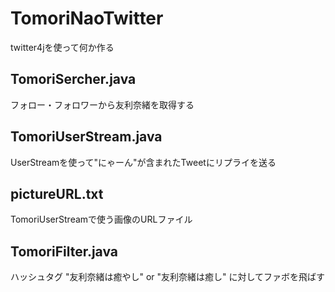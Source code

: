 # TomoriNaoTwitter
twitter4jを使って何か作る

## TomoriSercher.java
フォロー・フォロワーから友利奈緒を取得する

## TomoriUserStream.java
UserStreamを使って"にゃーん"が含まれたTweetにリプライを送る

## pictureURL.txt
TomoriUserStreamで使う画像のURLファイル

## TomoriFilter.java
ハッシュタグ "友利奈緒は癒やし" or "友利奈緒は癒し" に対してファボを飛ばす
